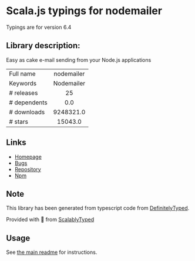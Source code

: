 
# Scala.js typings for nodemailer

Typings are for version 6.4

## Library description:
Easy as cake e-mail sending from your Node.js applications

|                    |                 |
| ------------------ | :-------------: |
| Full name          | nodemailer |
| Keywords           | Nodemailer |
| # releases         | 25 |
| # dependents       | 0.0 |
| # downloads        | 9248321.0 |
| # stars            | 15043.0 |

## Links
- [Homepage](https://nodemailer.com/)
- [Bugs](https://github.com/nodemailer/nodemailer/issues)
- [Repository](https://github.com/nodemailer/nodemailer)
- [Npm](https://www.npmjs.com/package/nodemailer)
    


## Note
This library has been generated from typescript code from [DefinitelyTyped](https://definitelytyped.org).

Provided with :purple_heart: from [ScalablyTyped](https://github.com/oyvindberg/ScalablyTyped)

## Usage
See [the main readme](../../readme.md) for instructions.


